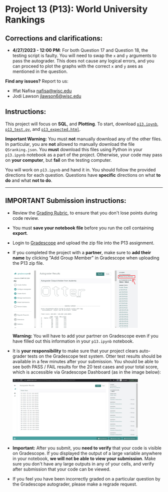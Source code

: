 # Project 13 (P13): World University Rankings


## Corrections and clarifications:

* **4/27/2023 - 12:00 PM**: For both Question 17 and Question 18, the testing script is faulty. You will need to swap the `x` and `y` arguments to pass the autograder. This does not cause any logical errors, and you can proceed to plot the graphs with the correct `x` and `y` axes as mentioned in the question.

**Find any issues?** Report to us:

- Iffat Nafisa <nafisa@wisc.edu>
- Jodi Lawson <jlawson6@wisc.edu>


## Instructions:

This project will focus on **SQL**, and **Plotting**. To start, download [`p13.ipynb`](https://git.doit.wisc.edu/cdis/cs/courses/cs220/cs220-s23-projects/-/tree/main/p13/p13.ipynb), [`p13_test.py`](https://git.doit.wisc.edu/cdis/cs/courses/cs220/cs220-s23-projects/-/tree/main/p13/p13_test.py), and [`p13_expected.html`](https://git.doit.wisc.edu/cdis/cs/courses/cs220/cs220-s23-projects/-/tree/main/p13/p13_expected.html).

**Important Warning:** You must **not** manually download any of the other files. In particular, you are **not** allowed to manually download the file `QSranking.json`. You **must** download this files using Python in your `p13.ipynb` notebook as a part of the project. Otherwise, your code may pass on **your computer**, but **fail** on the testing computer.

You will work on `p13.ipynb` and hand it in. You should follow the provided directions for each question. Questions have **specific** directions on what **to do** and what **not to do**.

------------------------------

## IMPORTANT Submission instructions:
- Review the [Grading Rubric](https://git.doit.wisc.edu/cdis/cs/courses/cs220/cs220-s23-projects/-/tree/main/p13/rubric.md), to ensure that you don't lose points during code review.
- You must **save your notebook file** before you run the cell containing **export**.
- Login to [Gradescope](https://www.gradescope.com/) and upload the zip file into the P13 assignment.
- If you completed the project with a **partner**, make sure to **add their name** by clicking "Add Group Member"
in Gradescope when uploading the P13 zip file.

   <img src="images/add_group_member.png" width="400">

   **Warning:** You will have to add your partner on Gradescope even if you have filled out this information in your `p13.ipynb` notebook.

- It is **your responsibility** to make sure that your project clears auto-grader tests on the Gradescope test system. Otter test results should be available in a few minutes after your submission. You should be able to see both PASS / FAIL results for the 20 test cases and your total score, which is accessible via Gradescope Dashboard (as in the image below):

    <img src="images/gradescope.png" width="400">
- **Important:** After you submit, you **need to verify** that your code is visible on Gradescope. If you displayed the output of a large variable anywhere in your notebook, **we will not be able to view your submission**. Make sure you don't have any large outputs in any of your cells, and verify after submission that your code can be viewed.
- If you feel you have been incorrectly graded on a particular question by the Gradescope autograder, please make a regrade request.
